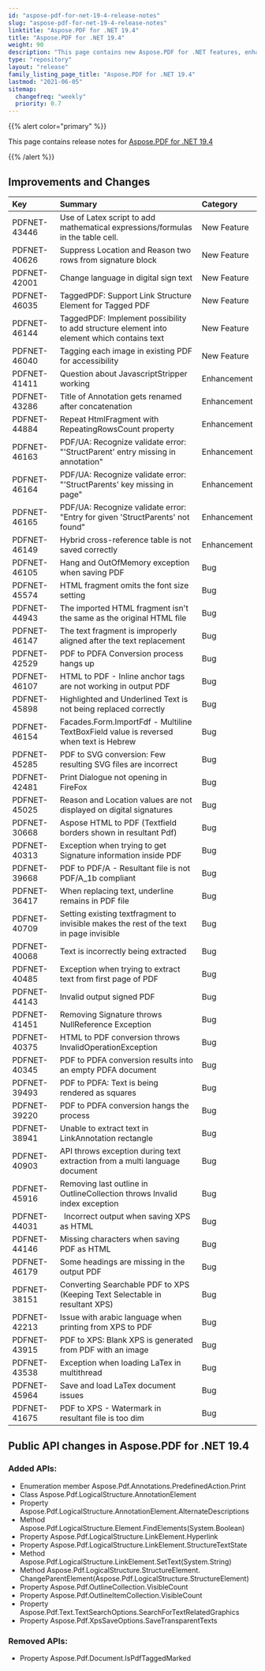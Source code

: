 ```yaml
---
id: "aspose-pdf-for-net-19-4-release-notes"
slug: "aspose-pdf-for-net-19-4-release-notes"
linktitle: "Aspose.PDF for .NET 19.4"
title: "Aspose.PDF for .NET 19.4"
weight: 90
description: "This page contains new Aspose.PDF for .NET features, enhancement, and bug fixes in 2019, version 19.4."
type: "repository"
layout: "release"
family_listing_page_title: "Aspose.PDF for .NET 19.4"
lastmod: "2021-06-05"
sitemap:
  changefreq: "weekly"
  priority: 0.7
---
```


{{% alert color="primary" %}}

This page contains release notes for [Aspose.PDF for .NET 19.4](https://www.nuget.org/packages/Aspose.Pdf/19.4.0)

{{% /alert %}}

## Improvements and Changes

|**Key**|**Summary**|**Category**|
| :- | :- | :- |
|PDFNET-43446|Use of Latex script to add mathematical expressions/formulas in the table cell.|New Feature|
|PDFNET-40626|Suppress Location and Reason two rows from signature block|New Feature|
|PDFNET-42001|Change language in digital sign text|New Feature|
|PDFNET-46035 |TaggedPDF: Support Link Structure Element for Tagged PDF|New Feature|
|PDFNET-46144|TaggedPDF: Implement possibility to add structure element into element which contains text|New Feature|
|PDFNET-46040|Tagging each image in existing PDF for accessibility|New Feature|
|PDFNET-41411|Question about JavascriptStripper working|Enhancement|
|PDFNET-43286|Title of Annotation gets renamed after concatenation|Enhancement|
|PDFNET-44884|Repeat HtmlFragment with RepeatingRowsCount property|Enhancement|
|PDFNET-46163|PDF/UA: Recognize validate error: "'StructParent' entry missing in annotation"|Enhancement|
|PDFNET-46164|PDF/UA: Recognize validate error: "'StructParents' key missing in page"|Enhancement|
|PDFNET-46165|PDF/UA: Recognize validate error: "Entry for given 'StructParents' not found"|Enhancement|
|PDFNET-46149|Hybrid cross-reference table is not saved correctly|Enhancement|
|PDFNET-46105|Hang and OutOfMemory exception when saving PDF|Bug|
|PDFNET-45574|HTML fragment omits the font size setting|Bug|
|PDFNET-44943|The imported HTML fragment isn't the same as the original HTML file|Bug|
|PDFNET-46147|The text fragment is improperly aligned after the text replacement|Bug|
|PDFNET-42529|PDF to PDFA Conversion process hangs up|Bug|
|PDFNET-46107|HTML to PDF - Inline anchor tags are not working in output PDF|Bug|
|PDFNET-45898|Highlighted and Underlined Text is not being replaced correctly|Bug|
|PDFNET-46154|Facades.Form.ImportFdf - Multiline TextBoxField value is reversed when text is Hebrew|Bug|
|PDFNET-45285|PDF to SVG conversion: Few resulting SVG files are incorrect|Bug|
|PDFNET-42481|Print Dialogue not opening in FireFox|Bug|
|PDFNET-45025|Reason and Location values are not displayed on digital signatures|Bug|
|PDFNET-30668|Aspose HTML to PDF (Textfield borders shown in resultant Pdf)|Bug|
|PDFNET-40313|Exception when trying to get Signature information inside PDF|Bug|
|PDFNET-39668|PDF to PDF/A - Resultant file is not PDF/A_1b compliant|Bug|
|PDFNET-36417 |When replacing text, underline remains in PDF file|Bug|
|PDFNET-40709|Setting existing textfragment to invisible makes the rest of the text in page invisible|Bug|
|PDFNET-40068|Text is incorrectly being extracted|Bug|
|PDFNET-40485|Exception when trying to extract text from first page of PDF|Bug|
|PDFNET-44143|Invalid output signed PDF|Bug|
|PDFNET-41451|Removing Signature throws NullReference Exception|Bug|
|PDFNET-40375|HTML to PDF conversion throws InvalidOperationException|Bug|
|PDFNET-40345|PDF to PDFA conversion results into an empty PDFA document|Bug|
|PDFNET-39493|PDF to PDFA: Text is being rendered as squares|Bug|
|PDFNET-39220|PDF to PDFA conversion hangs the process|Bug|
|PDFNET-38941|Unable to extract text in LinkAnnotation rectangle|Bug|
|PDFNET-40903|API throws exception during text extraction from a multi language document|Bug|
|PDFNET-45916|Removing last outline in OutlineCollection throws Invalid index exception|Bug|
|PDFNET-44031|` `Incorrect output when saving XPS as HTML|Bug|
|PDFNET-44146|Missing characters when saving PDF as HTML|Bug|
|PDFNET-46179|Some headings are missing in the output PDF|Bug|
|PDFNET-38151|Converting Searchable PDF to XPS (Keeping Text Selectable in resultant XPS)|Bug|
|PDFNET-42213|Issue with arabic language when printing from XPS to PDF|Bug|
|PDFNET-43915|PDF to XPS: Blank XPS is generated from PDF with an image|Bug|
|PDFNET-43538|Exception when loading LaTex in multithread|Bug|
|PDFNET-45964|Save and load LaTex document issues|Bug|
|PDFNET-41675|PDF to XPS - Watermark in resultant file is too dim|Bug|

## Public API changes in Aspose.PDF for .NET 19.4

### Added APIs:

- Enumeration member Aspose.Pdf.Annotations.PredefinedAction.Print
- Class Aspose.Pdf.LogicalStructure.AnnotationElement
- Property Aspose.Pdf.LogicalStructure.AnnotationElement.AlternateDescriptions
- Method Aspose.Pdf.LogicalStructure.Element.FindElements<T>(System.Boolean)
- Property Aspose.Pdf.LogicalStructure.LinkElement.Hyperlink
- Property Aspose.Pdf.LogicalStructure.LinkElement.StructureTextState
- Method Aspose.Pdf.LogicalStructure.LinkElement.SetText(System.String)
- Method Aspose.Pdf.LogicalStructure.StructureElement.<br/>ChangeParentElement(Aspose.Pdf.LogicalStructure.StructureElement)
- Property Aspose.Pdf.OutlineCollection.VisibleCount
- Property Aspose.Pdf.OutlineItemCollection.VisibleCount
- Property Aspose.Pdf.Text.TextSearchOptions.SearchForTextRelatedGraphics
- Property Aspose.Pdf.XpsSaveOptions.SaveTransparentTexts

### Removed APIs:

- Property Aspose.Pdf.Document.IsPdfTaggedMarked

